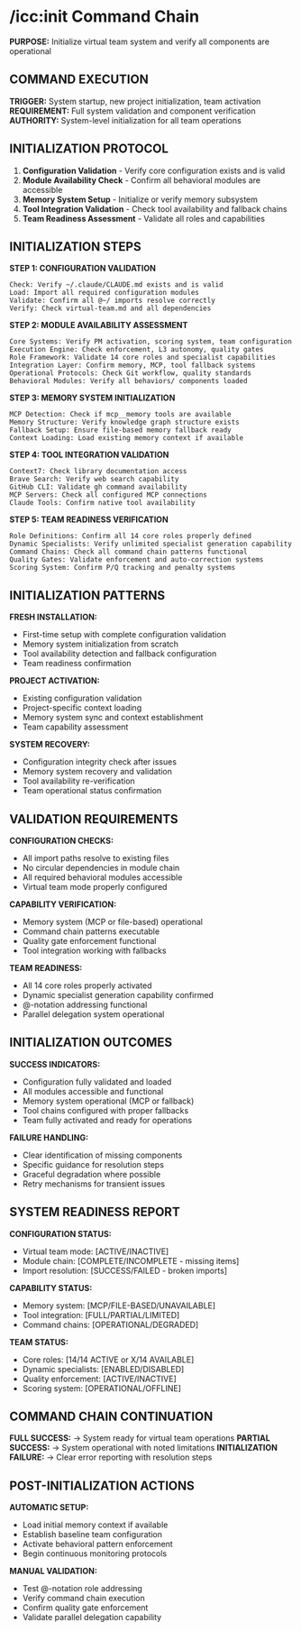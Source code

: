 # /icc:init Command Chain

**PURPOSE:** Initialize virtual team system and verify all components are operational

## COMMAND EXECUTION

**TRIGGER:** System startup, new project initialization, team activation
**REQUIREMENT:** Full system validation and component verification
**AUTHORITY:** System-level initialization for all team operations

## INITIALIZATION PROTOCOL

1. **Configuration Validation** - Verify core configuration exists and is valid
2. **Module Availability Check** - Confirm all behavioral modules are accessible
3. **Memory System Setup** - Initialize or verify memory subsystem
4. **Tool Integration Validation** - Check tool availability and fallback chains
5. **Team Readiness Assessment** - Validate all roles and capabilities

## INITIALIZATION STEPS

**STEP 1: CONFIGURATION VALIDATION**
```
Check: Verify ~/.claude/CLAUDE.md exists and is valid
Load: Import all required configuration modules
Validate: Confirm all @~/ imports resolve correctly
Verify: Check virtual-team.md and all dependencies
```

**STEP 2: MODULE AVAILABILITY ASSESSMENT**
```
Core Systems: Verify PM activation, scoring system, team configuration
Execution Engine: Check enforcement, L3 autonomy, quality gates
Role Framework: Validate 14 core roles and specialist capabilities
Integration Layer: Confirm memory, MCP, tool fallback systems
Operational Protocols: Check Git workflow, quality standards
Behavioral Modules: Verify all behaviors/ components loaded
```

**STEP 3: MEMORY SYSTEM INITIALIZATION**
```
MCP Detection: Check if mcp__memory tools are available
Memory Structure: Verify knowledge graph structure exists
Fallback Setup: Ensure file-based memory fallback ready
Context Loading: Load existing memory context if available
```

**STEP 4: TOOL INTEGRATION VALIDATION**
```
Context7: Check library documentation access
Brave Search: Verify web search capability
GitHub CLI: Validate gh command availability
MCP Servers: Check all configured MCP connections
Claude Tools: Confirm native tool availability
```

**STEP 5: TEAM READINESS VERIFICATION**
```
Role Definitions: Confirm all 14 core roles properly defined
Dynamic Specialists: Verify unlimited specialist generation capability
Command Chains: Check all command chain patterns functional
Quality Gates: Validate enforcement and auto-correction systems
Scoring System: Confirm P/Q tracking and penalty systems
```

## INITIALIZATION PATTERNS

**FRESH INSTALLATION:**
- First-time setup with complete configuration validation
- Memory system initialization from scratch
- Tool availability detection and fallback configuration
- Team readiness confirmation

**PROJECT ACTIVATION:**
- Existing configuration validation
- Project-specific context loading
- Memory system sync and context establishment
- Team capability assessment

**SYSTEM RECOVERY:**
- Configuration integrity check after issues
- Memory system recovery and validation
- Tool availability re-verification
- Team operational status confirmation

## VALIDATION REQUIREMENTS

**CONFIGURATION CHECKS:**
- All import paths resolve to existing files
- No circular dependencies in module chain
- All required behavioral modules accessible
- Virtual team mode properly configured

**CAPABILITY VERIFICATION:**
- Memory system (MCP or file-based) operational
- Command chain patterns executable
- Quality gate enforcement functional
- Tool integration working with fallbacks

**TEAM READINESS:**
- All 14 core roles properly activated
- Dynamic specialist generation capability confirmed
- @-notation addressing functional
- Parallel delegation system operational

## INITIALIZATION OUTCOMES

**SUCCESS INDICATORS:**
- Configuration fully validated and loaded
- All modules accessible and functional
- Memory system operational (MCP or fallback)
- Tool chains configured with proper fallbacks
- Team fully activated and ready for operations

**FAILURE HANDLING:**
- Clear identification of missing components
- Specific guidance for resolution steps
- Graceful degradation where possible
- Retry mechanisms for transient issues

## SYSTEM READINESS REPORT

**CONFIGURATION STATUS:**
- Virtual team mode: [ACTIVE/INACTIVE]
- Module chain: [COMPLETE/INCOMPLETE - missing items]
- Import resolution: [SUCCESS/FAILED - broken imports]

**CAPABILITY STATUS:**
- Memory system: [MCP/FILE-BASED/UNAVAILABLE]
- Tool integration: [FULL/PARTIAL/LIMITED]
- Command chains: [OPERATIONAL/DEGRADED]

**TEAM STATUS:**
- Core roles: [14/14 ACTIVE or X/14 AVAILABLE]
- Dynamic specialists: [ENABLED/DISABLED]
- Quality enforcement: [ACTIVE/INACTIVE]
- Scoring system: [OPERATIONAL/OFFLINE]

## COMMAND CHAIN CONTINUATION

**FULL SUCCESS:** → System ready for virtual team operations
**PARTIAL SUCCESS:** → System operational with noted limitations
**INITIALIZATION FAILURE:** → Clear error reporting with resolution steps

## POST-INITIALIZATION ACTIONS

**AUTOMATIC SETUP:**
- Load initial memory context if available
- Establish baseline team configuration
- Activate behavioral pattern enforcement
- Begin continuous monitoring protocols

**MANUAL VALIDATION:**
- Test @-notation role addressing
- Verify command chain execution
- Confirm quality gate enforcement
- Validate parallel delegation capability